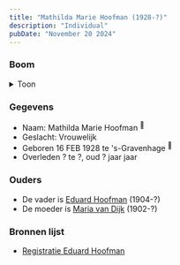 ```yaml
---
title: "Mathilda Marie Hoofman (1928-?)"
description: "Individual"
pubDate: "November 20 2024"
---
```


### Boom
<details><summary>Toon</summary>

![test](https://www.plantuml.com/plantuml/svg/dP9DRy8m38Rl-HKM73WX5HWmK0K8QBSTzd6OTjW5kOsXMTC49G644Fzz0Sf0EqpRJh5il_PZEoFhqBXL8PdDXLgYmG8IJFE5qIl59rfg0ywWiZv4oh5CS89Kc5JIoQPYwRPGK96GiIUNTMH8k-sIs5NLLAAri6C0CDQ6atdDH9ehiZOC2nHgC80MspDMWvTZAyjEYah4LsWut6izBr1L02qy146ZTmjGZLfnEnxxghkv8Cdt4FOJJBQpH3idgJ-0DaoZ2JHwmGtKRFtEu9fKXWkw4jXy9UKC5P-bHbkRQC_abKCOUfoIuH6DG5YZWgduoCyCpQ3Z6U9nr8fQFp0qpWnDUDSaIVsnUTZV4ET2BGwrUl3q_EQVPlT84GT1qEb2LOf5vhOafTvuaZqhDrIlbncinBquIgLt74CzTfdLPK9oXCFGz7tlFXE-3lQBsJiGH-C3x-t_3i16fBZ_dvy0)
</details>

### Gegevens
- Naam: Mathilda Marie Hoofman <sup><a href="../s00352/" style="text-decoration:none" title="Registratie Eduard Hoofman">:link:</a></sup>
- Geslacht: Vrouwelijk
- Geboren 16 FEB 1928 te 's-Gravenhage <sup><a href="../s00352/" style="text-decoration:none" title="Registratie Eduard Hoofman">:link:</a></sup>
- Overleden ? te ?, oud ? jaar jaar 

### Ouders
- De vader is [Eduard Hoofman](../i00198/) (1904-?)
- De moeder is [Maria van Dijk](../i00206/) (1902-?)

### Bronnen lijst
- [Registratie Eduard Hoofman](../s00352/)